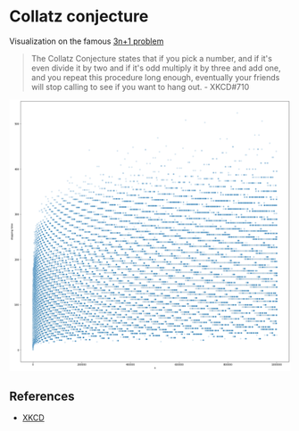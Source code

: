 # Collatz conjecture

Visualization on the famous [3n+1 problem](https://en.wikipedia.org/wiki/Collatz_conjecture)

> The Collatz Conjecture states that if you pick a number, and if it's even divide it by two and if it's odd multiply it by three and add one, and you repeat this procedure long enough, eventually your friends will stop calling to see if you want to hang out. - XKCD#710

![](./plot.png)

## References

- [XKCD](https://xkcd.com/710/)


